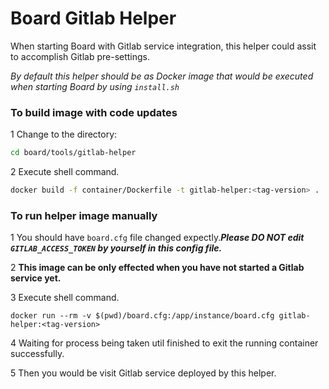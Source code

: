 # Board Gitlab Helper

When starting Board with Gitlab service integration, this helper could assit to accomplish Gitlab pre-settings.

*By default this helper should be as Docker image that would be executed when starting Board by using ```install.sh```*

### To build image with code updates
1 Change to the directory:
   
   ```sh
   cd board/tools/gitlab-helper
   ```

2 Execute shell command.
   
   ```sh
   docker build -f container/Dockerfile -t gitlab-helper:<tag-version> .
   ```
### To run helper image manually

1 You should have ```board.cfg``` file changed expectly.***Please DO NOT edit ```GITLAB_ACCESS_TOKEN``` by yourself in this config file.***

2 **This image can be only effected when you have not started a Gitlab service yet.**

3 Execute shell command.
   ```
   docker run --rm -v $(pwd)/board.cfg:/app/instance/board.cfg gitlab-helper:<tag-version>
   ```
4 Waiting for process being taken util finished to exit the running container successfully.

5 Then you would be visit Gitlab service deployed by this helper.